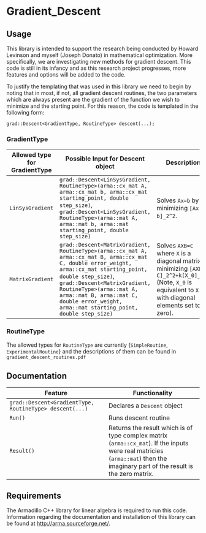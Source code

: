 # Gradient_Descent

## Usage

This library is intended to support the research being conducted by Howard Levinson and myself (Joseph Donato) in mathematical optimization.  More specifically, we are investigating new methods for gradient descent.  This code is still in its infancy and as this research project progresses, more features and options will be added to the code.

To justify the templating that was used in this library we need to begin by noting that in most, if not, all gradient descent routines, the two parameters which are always present are the gradient of the function we wish to minimize and the starting point.  For this reason, the code is templated in the following form:
```
grad::Descent<GradientType, RoutineType> descent(...);
```

### GradientType
| Allowed type for GradientType  | Possible Input for Descent object | Description |
| ------------- | ------------- | ------------- |
| `LinSysGradient` | `grad::Descent<LinSysGradient, RoutineType>(arma::cx_mat A, arma::cx_mat b, arma::cx_mat starting_point, double step_size)`, `grad::Descent<LinSysGradient, RoutineType>(arma::mat A, arma::mat b, arma::mat starting_point, double step_size)` | Solves `Ax=b` by minimizing `[Ax-b]_2^2`.|
| `MatrixGradient` | `grad::Descent<MatrixGradient, RoutineType>(arma::cx_mat A, arma::cx_mat B, arma::cx_mat C, double error_weight, arma::cx_mat starting_point, double step_size)`, `grad::Descent<MatrixGradient, RoutineType>(arma::mat A, arma::mat B, arma::mat C, double error_weight, arma::mat starting_point, double step_size)` | Solves `AXB=C` where `X` is a diagonal matrix by minimizing `[AXB-C]_2^2+k[X_0]_2^2` (Note, `X_0` is equivalent to `X` but with diagonal elements set to zero).|

### RoutineType
The allowed types for `RoutineType` are currently {`SimpleRoutine`, `ExperimentalRoutine`} and the descriptions of them can be found in `gradient_descent_routines.pdf` 

## Documentation
| Feature  | Functionality |
| ------------- | ------------- |
| `grad::Descent<GradientType, RoutineType> descent(...)` | Declares a `Descent` object  |
| `Run()` | Runs descent routine  |
| `Result()` | Returns the result which is of type complex matrix (`arma::cx_mat`).  If the inputs were real matricies (`arma::mat`) then the imaginary part of the result is the zero matrix. |

## Requirements

The Armadillo C++ library for linear algebra is required to run this code.  Information regarding the documentation and installation of this library can be found at http://arma.sourceforge.net/. 
